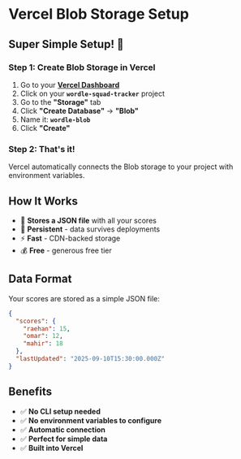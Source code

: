 # Vercel Blob Storage Setup

## Super Simple Setup! 🎉

### Step 1: Create Blob Storage in Vercel

1. Go to your **[Vercel Dashboard](https://vercel.com/dashboard)**
2. Click on your **`wordle-squad-tracker`** project
3. Go to the **"Storage"** tab
4. Click **"Create Database"** → **"Blob"**
5. Name it: **`wordle-blob`**
6. Click **"Create"**

### Step 2: That's it!

Vercel automatically connects the Blob storage to your project with environment variables.

## How It Works

- 📁 **Stores a JSON file** with all your scores
- 🔄 **Persistent** - data survives deployments
- ⚡ **Fast** - CDN-backed storage
- 💰 **Free** - generous free tier

## Data Format

Your scores are stored as a simple JSON file:

```json
{
  "scores": {
    "raehan": 15,
    "omar": 12,
    "mahir": 18
  },
  "lastUpdated": "2025-09-10T15:30:00.000Z"
}
```

## Benefits

- ✅ **No CLI setup needed**
- ✅ **No environment variables to configure**
- ✅ **Automatic connection**
- ✅ **Perfect for simple data**
- ✅ **Built into Vercel**
